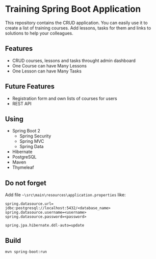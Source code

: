 # Training Spring Boot Application
This repository contains the CRUD application. You can easily use it to create a list of training courses. Add lessons, tasks for them and links to solutions to help your colleagues.

## Features
- CRUD courses, lessons and tasks throught admin dashboard
- One Course can have Many Lessons
- One Lesson can have Many Tasks

## Future Features
- Registration form and own lists of courses for users
- REST API

## Using
- Spring Boot 2
  - Spring Security
  - Spring MVC
  - Spring Data
- Hibernate
- PostgreSQL
- Maven
- Thymeleaf

## Do not forget
Add file `~\src\main\resources\application.properties` like:

```
spring.datasource.url= jdbc:postgresql://localhost:5432/<database_name>
spring.datasource.username=<username>
spring.datasource.password=<password>

spring.jpa.hibernate.ddl-auto=update
```

## Build
`mvn spring-boot:run`
